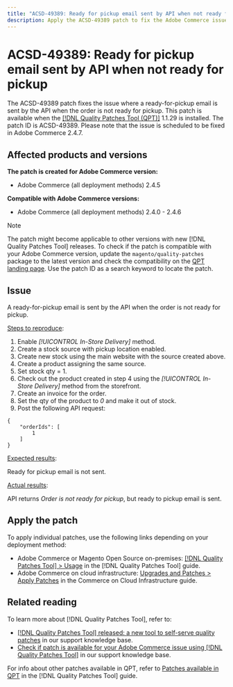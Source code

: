 ```yaml
---
title: "ACSD-49389: Ready for pickup email sent by API when not ready for pickup"
description: Apply the ACSD-49389 patch to fix the Adobe Commerce issue where a ready for pickup email is sent by the API when order is not ready for pickup.
---
```

# ACSD-49389: Ready for pickup email sent by API when not ready for pickup

The ACSD-49389 patch fixes the issue where a ready-for-pickup email is sent by the API when the order is not ready for pickup. This patch is available when the [[!DNL Quality Patches Tool (QPT)]](/help/announcements/adobe-commerce-announcements/magento-quality-patches-released-new-tool-to-self-serve-quality-patches.md) 1.1.29 is installed. The patch ID is ACSD-49389. Please note that the issue is scheduled to be fixed in Adobe Commerce 2.4.7.

## Affected products and versions

**The patch is created for Adobe Commerce version:**

* Adobe Commerce (all deployment methods) 2.4.5

**Compatible with Adobe Commerce versions:**

* Adobe Commerce (all deployment methods) 2.4.0 - 2.4.6

>[!NOTE]
>
>The patch might become applicable to other versions with new [!DNL Quality Patches Tool] releases. To check if the patch is compatible with your Adobe Commerce version, update the `magento/quality-patches` package to the latest version and check the compatibility on the [QPT landing page](https://experienceleague.adobe.com/tools/commerce-quality-patches/index.html). Use the patch ID as a search keyword to locate the patch.

## Issue

A ready-for-pickup email is sent by the API when the order is not ready for pickup.

<u>Steps to reproduce</u>:

1. Enable *[!UICONTROL In-Store Delivery]* method.
1. Create a stock source with pickup location enabled.
1. Create new stock using the main website with the source created above.
1. Create a product assigning the same source.
1. Set stock qty = 1.
1. Check out the product created in step 4 using the *[!UICONTROL In-Store Delivery]* method from the storefront.
1. Create an invoice for the order.
1. Set the qty of the product to *0* and make it out of stock.
1. Post the following API request:

```
{
    "orderIds": [
        1
    ]
}
```

<u>Expected results</u>:

Ready for pickup email is not sent.

<u>Actual results</u>:

API returns *Order is not ready for pickup*, but ready to pickup email is sent.

## Apply the patch

To apply individual patches, use the following links depending on your deployment method:

* Adobe Commerce or Magento Open Source on-premises: [[!DNL Quality Patches Tool] > Usage](https://experienceleague.adobe.com/docs/commerce-operations/tools/quality-patches-tool/usage.html) in the [!DNL Quality Patches Tool] guide.
* Adobe Commerce on cloud infrastructure: [Upgrades and Patches > Apply Patches](https://experienceleague.adobe.com/docs/commerce-cloud-service/user-guide/develop/upgrade/apply-patches.html) in the Commerce on Cloud Infrastructure guide.

## Related reading

To learn more about [!DNL Quality Patches Tool], refer to:

* [[!DNL Quality Patches Tool] released: a new tool to self-serve quality patches](/help/announcements/adobe-commerce-announcements/magento-quality-patches-released-new-tool-to-self-serve-quality-patches.md) in our support knowledge base.
* [Check if patch is available for your Adobe Commerce issue using [!DNL Quality Patches Tool]](/help/support-tools/patches-available-in-qpt-tool/check-patch-for-magento-issue-with-magento-quality-patches.md) in our support knowledge base.

For info about other patches available in QPT, refer to [Patches available in QPT](https://experienceleague.adobe.com/tools/commerce-quality-patches/index.html) in the [!DNL Quality Patches Tool] guide.
